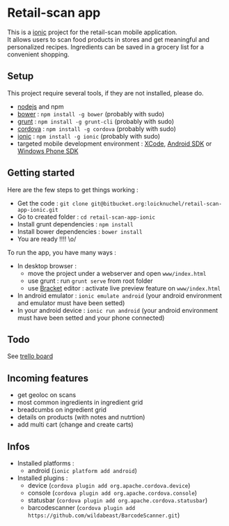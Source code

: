 # Retail-scan app

This is a [ionic](http://ionicframework.com/) project for the retail-scan mobile application.  
It allows users to scan food products in stores and get meaningful and personalized recipes. Ingredients can be saved in a grocery list for a convenient shopping.

## Setup

This project require several tools, if they are not installed, please do.

- [nodejs](http://nodejs.org/) and npm
- [bower](http://bower.io/) : ```npm install -g bower``` (probably with sudo)
- [grunt](http://gruntjs.com/getting-started) : ```npm install -g grunt-cli``` (probably with sudo)
- [cordova](https://cordova.apache.org/) : ```npm install -g cordova``` (probably with sudo)
- [ionic](http://ionicframework.com/) : ```npm install -g ionic``` (probably with sudo)
- targeted mobile development environment : [XCode](https://developer.apple.com/xcode/), [Android SDK](http://developer.android.com/sdk/index.html) or [Windows Phone SDK](http://developer.windowsphone.com/en-us)

## Getting started

Here are the few steps to get things working :

- Get the code : ```git clone git@bitbucket.org:loicknuchel/retail-scan-app-ionic.git```
- Go to created folder : ```cd retail-scan-app-ionic```
- Install grunt dependencies : ```npm install```
- Install bower dependencies : ```bower install```
- You are ready !!!! \o/

To run the app, you have many ways :

- In desktop browser :
    - move the project under a webserver and open ```www/index.html```
    - use grunt : run ```grunt serve``` from root folder
    - use [Bracket](http://brackets.io/) editor : activate live preview feature on ```www/index.html```
- In android emulator : ```ionic emulate android``` (your android environment and emulator must have been setted)
- In your android device : ```ionic run android``` (your android environment must have been setted and your phone connected)

## Todo

See [trello board](https://trello.com/b/fdodl9nl/retail-scan)

## Incoming features

- get geoloc on scans
- most common ingredients in ingredient grid
- breadcumbs on ingredient grid
- details on products (with notes and nutrtion)
- add multi cart (change and create carts)

## Infos

- Installed platforms :
    - android (```ionic platform add android```)
- Installed plugins :
    - device (```cordova plugin add org.apache.cordova.device```)
    - console (```cordova plugin add org.apache.cordova.console```)
    - statusbar (```cordova plugin add org.apache.cordova.statusbar```)
    - barcodescanner (```cordova plugin add https://github.com/wildabeast/BarcodeScanner.git```)
